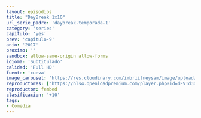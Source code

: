 ```yaml
---
layout: episodios
title: "DayBreak 1x10"
url_serie_padre: 'daybreak-temporada-1'
category: 'series'
capitulo: 'yes'
prev: 'capitulo-9'
anio: '2017'
proximo: ''
sandbox: allow-same-origin allow-forms
idioma: 'Subtitulado'
calidad: 'Full HD'
fuente: 'cueva'
image_carousel: 'https://res.cloudinary.com/imbriitneysam/image/upload/v1546638640/casa-papel-1-poster-min.jpg'
reproductores: ["https://hls4.openloadpremium.com/player.php?id=dFVTd3dyMXN5dVJENEh0cUNJN0JuRG9zVkJGV1h0YXhXdzFITDNFMVZpWnRzQ1ZNWmdhR2RKUTJjQytnZExNV2tSR2VRRWp2RXo4bEdQK04wSEJDeWc9PQ&sub=https://sub.cuevana2.io/vtt-sub/sub7/Daybreak.S01E10.vtt","https://player.cuevana2.io/irgotoolp.php?url=eTllbW9hZHpYNURLejlaalg2T3BsYy9PMHNTV29hYWVuY3JYMEpHVm9LRm9uWlRYbTVKL201K3hmZGlRMEphbmFRPT0&sub=https://sub.cuevana2.io/vtt-sub/sub7/Daybreak.S01E10.vtt","https://tutumeme.net/embed/player.php?u=bXQ3ajJOaW1wcFRGcEs2VW5XRGExTlRPMytmUnc3bHVwcWhoenVIUjI5SHF5TlNwc0taaG1jN2gwZHZSNTlIRHVhV2tZWitkNUtDVDNOL1ZvYW1rYjJabW9LZWQ"]
reproductor: fembed
clasificacion: '+10'
tags:
- Comedia
---
```












